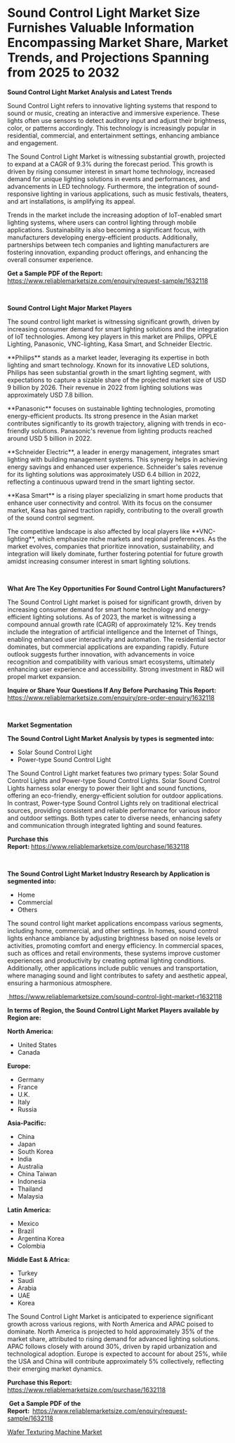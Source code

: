 <p><h1>Sound Control Light Market Size Furnishes Valuable Information Encompassing Market Share, Market Trends, and Projections Spanning from 2025 to 2032</h1></p><p><strong>Sound Control Light Market Analysis and Latest Trends</strong></p>
<p><p>Sound Control Light refers to innovative lighting systems that respond to sound or music, creating an interactive and immersive experience. These lights often use sensors to detect auditory input and adjust their brightness, color, or patterns accordingly. This technology is increasingly popular in residential, commercial, and entertainment settings, enhancing ambiance and engagement.</p><p>The Sound Control Light Market is witnessing substantial growth, projected to expand at a CAGR of 9.3% during the forecast period. This growth is driven by rising consumer interest in smart home technology, increased demand for unique lighting solutions in events and performances, and advancements in LED technology. Furthermore, the integration of sound-responsive lighting in various applications, such as music festivals, theaters, and art installations, is amplifying its appeal. </p><p>Trends in the market include the increasing adoption of IoT-enabled smart lighting systems, where users can control lighting through mobile applications. Sustainability is also becoming a significant focus, with manufacturers developing energy-efficient products. Additionally, partnerships between tech companies and lighting manufacturers are fostering innovation, expanding product offerings, and enhancing the overall consumer experience.</p></p>
<p><strong>Get a Sample PDF of the Report:&nbsp;</strong> <a href="https://www.reliablemarketsize.com/enquiry/request-sample/1632118?utm_campaign=2453&utm_medium=2&utm_source=Github&utm_content=ia&utm_term=28022025&utm_id=sound-control-light">https://www.reliablemarketsize.com/enquiry/request-sample/1632118</a></p>
<p>&nbsp;</p>
<p><strong>Sound Control Light Major Market Players</strong></p>
<p><p>The sound control light market is witnessing significant growth, driven by increasing consumer demand for smart lighting solutions and the integration of IoT technologies. Among key players in this market are Philips, OPPLE Lighting, Panasonic, VNC-lighting, Kasa Smart, and Schneider Electric.</p><p>**Philips** stands as a market leader, leveraging its expertise in both lighting and smart technology. Known for its innovative LED solutions, Philips has seen substantial growth in the smart lighting segment, with expectations to capture a sizable share of the projected market size of USD 9 billion by 2026. Their revenue in 2022 from lighting solutions was approximately USD 7.8 billion.</p><p>**Panasonic** focuses on sustainable lighting technologies, promoting energy-efficient products. Its strong presence in the Asian market contributes significantly to its growth trajectory, aligning with trends in eco-friendly solutions. Panasonic's revenue from lighting products reached around USD 5 billion in 2022.</p><p>**Schneider Electric**, a leader in energy management, integrates smart lighting with building management systems. This synergy helps in achieving energy savings and enhanced user experience. Schneider's sales revenue for its lighting solutions was approximately USD 6.4 billion in 2022, reflecting a continuous upward trend in the smart lighting sector.</p><p>**Kasa Smart** is a rising player specializing in smart home products that enhance user connectivity and control. With its focus on the consumer market, Kasa has gained traction rapidly, contributing to the overall growth of the sound control segment.</p><p>The competitive landscape is also affected by local players like **VNC-lighting**, which emphasize niche markets and regional preferences. As the market evolves, companies that prioritize innovation, sustainability, and integration will likely dominate, further fostering potential for future growth amidst increasing consumer interest in smart lighting solutions.</p></p>
<p>&nbsp;</p>
<p><strong>What Are The Key Opportunities For Sound Control Light Manufacturers?</strong></p>
<p><p>The Sound Control Light market is poised for significant growth, driven by increasing consumer demand for smart home technology and energy-efficient lighting solutions. As of 2023, the market is witnessing a compound annual growth rate (CAGR) of approximately 12%. Key trends include the integration of artificial intelligence and the Internet of Things, enabling enhanced user interactivity and automation. The residential sector dominates, but commercial applications are expanding rapidly. Future outlook suggests further innovation, with advancements in voice recognition and compatibility with various smart ecosystems, ultimately enhancing user experience and accessibility. Strong investment in R&D will propel market expansion.</p></p>
<p><strong>Inquire or Share Your Questions If Any Before Purchasing This Report:</strong> <a href="https://www.reliablemarketsize.com/enquiry/pre-order-enquiry/1632118?utm_campaign=2453&utm_medium=2&utm_source=Github&utm_content=ia&utm_term=28022025&utm_id=sound-control-light">https://www.reliablemarketsize.com/enquiry/pre-order-enquiry/1632118</a></p>
<p>&nbsp;</p>
<p><strong>Market Segmentation</strong></p>
<p><strong>The Sound Control Light Market Analysis by types is segmented into:</strong></p>
<p><ul><li>Solar Sound Control Light</li><li>Power-type Sound Control Light</li></ul></p>
<p><p>The Sound Control Light market features two primary types: Solar Sound Control Lights and Power-type Sound Control Lights. Solar Sound Control Lights harness solar energy to power their light and sound functions, offering an eco-friendly, energy-efficient solution for outdoor applications. In contrast, Power-type Sound Control Lights rely on traditional electrical sources, providing consistent and reliable performance for various indoor and outdoor settings. Both types cater to diverse needs, enhancing safety and communication through integrated lighting and sound features.</p></p>
<p><strong>Purchase this Report:&nbsp;</strong><a href="https://www.reliablemarketsize.com/purchase/1632118?utm_campaign=2453&utm_medium=2&utm_source=Github&utm_content=ia&utm_term=28022025&utm_id=sound-control-light">https://www.reliablemarketsize.com/purchase/1632118</a></p>
<p>&nbsp;</p>
<p><strong>The Sound Control Light Market Industry Research by Application is segmented into:</strong></p>
<p><ul><li>Home</li><li>Commercial</li><li>Others</li></ul></p>
<p><p>The sound control light market applications encompass various segments, including home, commercial, and other settings. In homes, sound control lights enhance ambiance by adjusting brightness based on noise levels or activities, promoting comfort and energy efficiency. In commercial spaces, such as offices and retail environments, these systems improve customer experiences and productivity by creating optimal lighting conditions. Additionally, other applications include public venues and transportation, where managing sound and light contributes to safety and aesthetic appeal, ensuring a harmonious atmosphere.</p></p>
<p><a href="https://www.reliablemarketsize.com/sound-control-light-market-r1632118?utm_campaign=2453&utm_medium=2&utm_source=Github&utm_content=ia&utm_term=28022025&utm_id=sound-control-light">&nbsp;https://www.reliablemarketsize.com/sound-control-light-market-r1632118</a></p>
<p><strong>In terms of Region, the Sound Control Light Market Players available by Region are:</strong></p>
<p>
    <p> <strong> North America: </strong>
        <ul>
            <li>United States</li>
            <li>Canada</li>
        </ul>
        </p> 
    <p> <strong> Europe: </strong>
        <ul>
            <li>Germany</li>
            <li>France</li>
            <li>U.K.</li>
            <li>Italy</li>
            <li>Russia</li>
        </ul>
        </p> 
    <p> <strong> Asia-Pacific: </strong>
        <ul>
            <li>China</li>
            <li>Japan</li>
            <li>South Korea</li>
            <li>India</li>
            <li>Australia</li>
            <li>China Taiwan</li>
            <li>Indonesia</li>
            <li>Thailand</li>
            <li>Malaysia</li>
        </ul>
        </p> 
    <p> <strong> Latin America: </strong>
        <ul>
            <li>Mexico</li>
            <li>Brazil</li>
            <li>Argentina Korea</li>
            <li>Colombia</li>
        </ul>
        </p> 
    <p> <strong> Middle East & Africa: </strong>
        <ul>
            <li>Turkey</li>
            <li>Saudi</li>
            <li>Arabia</li>
            <li>UAE</li>
            <li>Korea</li>
        </ul>
    </p>
    </p>
<p><p>The Sound Control Light Market is anticipated to experience significant growth across various regions, with North America and APAC poised to dominate. North America is projected to hold approximately 35% of the market share, attributed to rising demand for advanced lighting solutions. APAC follows closely with around 30%, driven by rapid urbanization and technological adoption. Europe is expected to account for about 25%, while the USA and China will contribute approximately 5% collectively, reflecting their emerging market dynamics.</p></p>
<p><strong>Purchase this Report: </strong><a href="https://www.reliablemarketsize.com/purchase/1632118?utm_campaign=2453&utm_medium=2&utm_source=Github&utm_content=ia&utm_term=28022025&utm_id=sound-control-light">https://www.reliablemarketsize.com/purchase/1632118</a></p>
<p>&nbsp;<strong>Get a Sample PDF of the Report:&nbsp;&nbsp;</strong><a href="https://www.reliablemarketsize.com/enquiry/request-sample/1632118?utm_campaign=2453&utm_medium=2&utm_source=Github&utm_content=ia&utm_term=28022025&utm_id=sound-control-light">https://www.reliablemarketsize.com/enquiry/request-sample/1632118</a></p>
<p><strong></strong></p>
<p><p><a href="https://github.com/mootssanjan5/Market-Research-Report-List-1/blob/main/wafer-texturing-machine-market.md?utm_campaign=2453&utm_medium=2&utm_source=Github&utm_content=ia&utm_term=28022025&utm_id=sound-control-light">Wafer Texturing Machine Market</a></p></p>